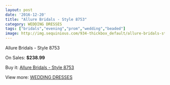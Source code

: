 ```yaml
---
layout: post
date: '2016-12-20'
title: "Allure Bridals - Style 8753"
category: WEDDING DRESSES
tags: ["bridals","evening","prom","wedding","beaded"]
image: http://img.sequinious.com/934-thickbox_default/allure-bridals-style-8753.jpg
---
```

Allure Bridals - Style 8753

On Sales: **$238.99**
<a href="https://www.sequinious.com/wedding-dresses/347-allure-bridals-style-8753.html"><amp-img layout="responsive" width="600" height="600" src="//img.sequinious.com/934-thickbox_default/allure-bridals-style-8753.jpg" alt="Allure Bridals - Style 8753 0" /></a>
<a href="https://www.sequinious.com/wedding-dresses/347-allure-bridals-style-8753.html"><amp-img layout="responsive" width="600" height="600" src="//img.sequinious.com/936-thickbox_default/allure-bridals-style-8753.jpg" alt="Allure Bridals - Style 8753 1" /></a>
<a href="https://www.sequinious.com/wedding-dresses/347-allure-bridals-style-8753.html"><amp-img layout="responsive" width="600" height="600" src="//img.sequinious.com/935-thickbox_default/allure-bridals-style-8753.jpg" alt="Allure Bridals - Style 8753 2" /></a>

Buy it: [Allure Bridals - Style 8753](https://www.sequinious.com/wedding-dresses/347-allure-bridals-style-8753.html "Allure Bridals - Style 8753")

View more: [WEDDING DRESSES](https://www.sequinious.com/2-wedding-dresses "WEDDING DRESSES")